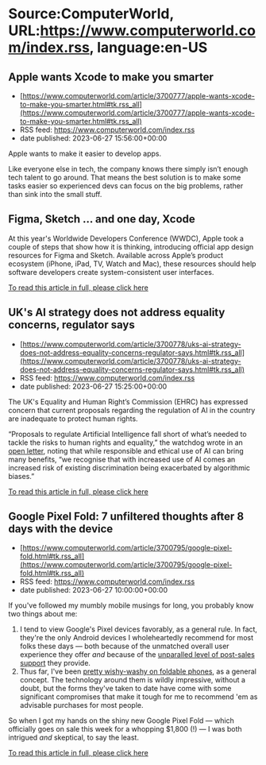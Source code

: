 # Source:ComputerWorld, URL:https://www.computerworld.com/index.rss, language:en-US

## Apple wants Xcode to make you smarter
 - [https://www.computerworld.com/article/3700777/apple-wants-xcode-to-make-you-smarter.html#tk.rss_all](https://www.computerworld.com/article/3700777/apple-wants-xcode-to-make-you-smarter.html#tk.rss_all)
 - RSS feed: https://www.computerworld.com/index.rss
 - date published: 2023-06-27 15:56:00+00:00

<article>
	<section class="page">
<p>Apple wants to make it easier to develop apps.</p><p>Like everyone else in tech, the company knows there simply isn’t enough tech talent to go around. That means the best solution is to make some tasks easier so experienced devs can focus on the big problems, rather than sink into the small stuff.</p><h2><strong>Figma, Sketch ... and one day, Xcode</strong></h2>
<p>At this year's Worldwide Developers Conference (WWDC), Apple took a couple of steps that show how it is thinking, introducing official app design resources for Figma and Sketch. Available across Apple’s product ecosystem (iPhone, iPad, TV, Watch and Mac), these resources should help software developers create system-consistent user interfaces.</p><p class="jumpTag"><a href="https://www.computerworld.com/article/3700777/apple-wants-xcode-to-make-you-smarter.html#jump">To read this article in full, please click here</a></p></section></article>

## UK's AI strategy does not address equality concerns, regulator says
 - [https://www.computerworld.com/article/3700778/uks-ai-strategy-does-not-address-equality-concerns-regulator-says.html#tk.rss_all](https://www.computerworld.com/article/3700778/uks-ai-strategy-does-not-address-equality-concerns-regulator-says.html#tk.rss_all)
 - RSS feed: https://www.computerworld.com/index.rss
 - date published: 2023-06-27 15:25:00+00:00

<article>
	<section class="page">
<p>The UK's Equality and Human Right’s Commission (EHRC) has expressed concern that current proposals regarding the regulation of AI in the country are inadequate to protect human rights.</p><p>“Proposals to regulate Artificial Intelligence fall short of what’s needed to tackle the risks to human rights and equality,” the watchdog wrote in an <a href="https://www.equalityhumanrights.com/en/our-work/news/ai-safeguards-%E2%80%98inadequate%E2%80%99-watchdog-warns" rel="nofollow">open letter</a>, noting that while responsible and ethical use of AI can bring many benefits, “we recognise that with increased use of AI comes an increased risk of existing discrimination being exacerbated by algorithmic biases.”</p><p class="jumpTag"><a href="https://www.computerworld.com/article/3700778/uks-ai-strategy-does-not-address-equality-concerns-regulator-says.html#jump">To read this article in full, please click here</a></p></section></article>

## Google Pixel Fold: 7 unfiltered thoughts after 8 days with the device
 - [https://www.computerworld.com/article/3700795/google-pixel-fold.html#tk.rss_all](https://www.computerworld.com/article/3700795/google-pixel-fold.html#tk.rss_all)
 - RSS feed: https://www.computerworld.com/index.rss
 - date published: 2023-06-27 10:00:00+00:00

<article>
	<section class="page">
<p>If you've followed my mumbly mobile musings for long, you probably know two things about me:</p><ol>
<li>I tend to view Google's Pixel devices favorably, as a general rule. In fact, they're the only Android devices I wholeheartedly recommend for most folks these days — both because of the unmatched overall user experience they offer <em>and</em> because of the <a href="https://www.computerworld.com/article/3687640/android-13-upgrade-report-card.html">unparalled level of post-sales support</a> they provide.</li>
<li>Thus far, I've been <a href="https://www.computerworld.com/article/3342163/samsung-galaxy-fold.html">pretty wishy-washy on foldable phones</a>, as a general concept. The technology around them is wildly impressive, without a doubt, but the forms they've taken to date have come with some significant compromises that make it tough for me to recommend 'em as advisable purchases for most people.</li>
</ol>
<p>So when I got my hands on the shiny new Google Pixel Fold — which officially goes on sale this week for a whopping $1,800 (!) — I was both intrigued <em>and </em>skeptical, to say the least.</p><p class="jumpTag"><a href="https://www.computerworld.com/article/3700795/google-pixel-fold.html#jump">To read this article in full, please click here</a></p></section></article>

